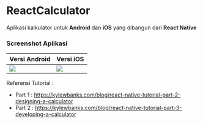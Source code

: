 # ReactCalculator
Aplikasi kalkulator untuk **Android** dan **iOS** yang dibangun dari **React Native**

### Screenshot Aplikasi

<table>
  <theader>
     <tr>
       <th>Versi Android</th>
       <th>Versi iOS</th>
     </tr>
  </theader>
  <tbody>
    <tr>
      <td>
        <img src="http://rumahkoding.net/imamsutono/React%20Native%20-%20Imam%20Sutono%20-%20Calculator%20-%20Android.png">
      </td>
      <td>
        <img src="http://rumahkoding.net/imamsutono/React%20Native%20-%20Imam%20Sutono%20-%20Calculator%20-%20iOS.png">
      </td>
    </tr>
  </tbody>
</table>

Referensi Tutorial :
* Part 1 : https://kylewbanks.com/blog/react-native-tutorial-part-2-designing-a-calculator
* Part 2 : https://kylewbanks.com/blog/react-native-tutorial-part-3-developing-a-calculator

